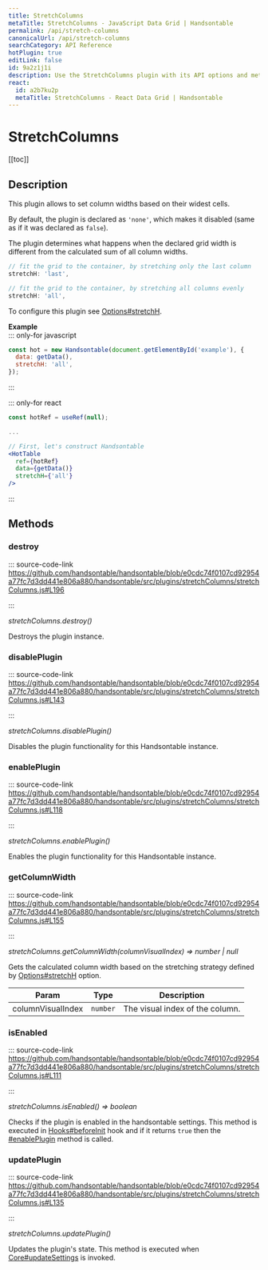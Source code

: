 ```yaml
---
title: StretchColumns
metaTitle: StretchColumns - JavaScript Data Grid | Handsontable
permalink: /api/stretch-columns
canonicalUrl: /api/stretch-columns
searchCategory: API Reference
hotPlugin: true
editLink: false
id: 9a2z1j1i
description: Use the StretchColumns plugin with its API options and methods to stretch the columns.
react:
  id: a2b7ku2p
  metaTitle: StretchColumns - React Data Grid | Handsontable
---
```


# StretchColumns

[[toc]]

## Description

This plugin allows to set column widths based on their widest cells.

By default, the plugin is declared as `'none'`, which makes it disabled (same as if it was declared as `false`).

The plugin determines what happens when the declared grid width is different from the calculated sum of all column widths.

```js
// fit the grid to the container, by stretching only the last column
stretchH: 'last',

// fit the grid to the container, by stretching all columns evenly
stretchH: 'all',
```

To configure this plugin see [Options#stretchH](@/api/options.md#stretchh).

**Example**  
::: only-for javascript
```js
const hot = new Handsontable(document.getElementById('example'), {
  data: getData(),
  stretchH: 'all',
});
```
:::

::: only-for react
```jsx
const hotRef = useRef(null);

...

// First, let's construct Handsontable
<HotTable
  ref={hotRef}
  data={getData()}
  stretchH={'all'}
/>
```
:::

## Methods

### destroy
  
::: source-code-link https://github.com/handsontable/handsontable/blob/e0cdc74f0107cd92954a77fc7d3dd441e806a880/handsontable/src/plugins/stretchColumns/stretchColumns.js#L196

:::

_stretchColumns.destroy()_

Destroys the plugin instance.



### disablePlugin
  
::: source-code-link https://github.com/handsontable/handsontable/blob/e0cdc74f0107cd92954a77fc7d3dd441e806a880/handsontable/src/plugins/stretchColumns/stretchColumns.js#L143

:::

_stretchColumns.disablePlugin()_

Disables the plugin functionality for this Handsontable instance.



### enablePlugin
  
::: source-code-link https://github.com/handsontable/handsontable/blob/e0cdc74f0107cd92954a77fc7d3dd441e806a880/handsontable/src/plugins/stretchColumns/stretchColumns.js#L118

:::

_stretchColumns.enablePlugin()_

Enables the plugin functionality for this Handsontable instance.



### getColumnWidth
  
::: source-code-link https://github.com/handsontable/handsontable/blob/e0cdc74f0107cd92954a77fc7d3dd441e806a880/handsontable/src/plugins/stretchColumns/stretchColumns.js#L155

:::

_stretchColumns.getColumnWidth(columnVisualIndex) ⇒ number | null_

Gets the calculated column width based on the stretching
strategy defined by [Options#stretchH](@/api/options.md#stretchh) option.


| Param | Type | Description |
| --- | --- | --- |
| columnVisualIndex | `number` | The visual index of the column. |



### isEnabled
  
::: source-code-link https://github.com/handsontable/handsontable/blob/e0cdc74f0107cd92954a77fc7d3dd441e806a880/handsontable/src/plugins/stretchColumns/stretchColumns.js#L111

:::

_stretchColumns.isEnabled() ⇒ boolean_

Checks if the plugin is enabled in the handsontable settings. This method is executed in [Hooks#beforeInit](@/api/hooks.md#beforeinit)
hook and if it returns `true` then the [#enablePlugin](#enableplugin) method is called.



### updatePlugin
  
::: source-code-link https://github.com/handsontable/handsontable/blob/e0cdc74f0107cd92954a77fc7d3dd441e806a880/handsontable/src/plugins/stretchColumns/stretchColumns.js#L135

:::

_stretchColumns.updatePlugin()_

Updates the plugin's state. This method is executed when [Core#updateSettings](@/api/core.md#updatesettings) is invoked.


